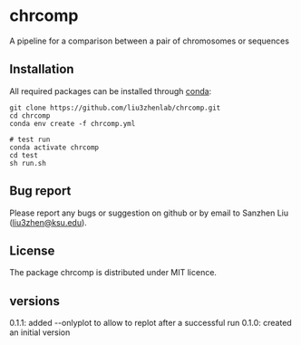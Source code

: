 # chrcomp
A pipeline for a comparison between a pair of chromosomes or sequences

## Installation
All required packages can be installed through [conda](https://docs.conda.io/en/latest/):
```
git clone https://github.com/liu3zhenlab/chrcomp.git
cd chrcomp
conda env create -f chrcomp.yml

# test run
conda activate chrcomp
cd test
sh run.sh
```

## Bug report

Please report any bugs or suggestion on github or by email to Sanzhen Liu ([liu3zhen@ksu.edu](mailto:liu3zhen@ksu.edu)).

## License

The package chrcomp is distributed under MIT licence.

## versions
0.1.1: added --onlyplot to allow to replot after a successful run
0.1.0: created an initial version

